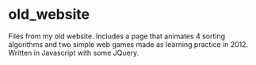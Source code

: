 old_website
===========

Files from my old website. Includes a page that animates 4 sorting algorithms and two simple web games made as learning practice in 2012. 
Written in Javascript with some JQuery.
